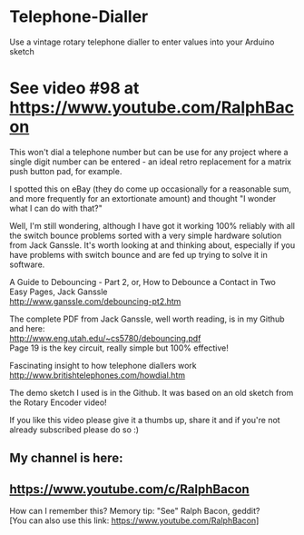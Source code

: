# Telephone-Dialler
Use a vintage rotary telephone dialler to enter values into your Arduino sketch

# See video #98 at https://www.youtube.com/RalphBacon

This won't dial a telephone number but can be use for any project where a single digit number can be entered - an ideal retro replacement for a matrix push button pad, for example.

I spotted this on eBay (they do come up occasionally for a reasonable sum, and more frequently for an extortionate amount) and thought "I wonder what I can do with that?"

Well, I'm still wondering, although I have got it working 100% reliably with all the switch bounce problems sorted with a very simple hardware solution from Jack Ganssle. It's worth looking at and thinking about, especially if you have problems with switch bounce and are fed up trying to solve it in software.

A Guide to Debouncing - Part 2, or, How to Debounce a Contact in Two Easy Pages, Jack Ganssle  
http://www.ganssle.com/debouncing-pt2.htm  

The complete PDF from Jack Ganssle, well worth reading, is in my Github and here:  
http://www.eng.utah.edu/~cs5780/debouncing.pdf  
Page 19 is the key circuit, really simple but 100% effective!  

Fascinating insight to how telephone diallers work  
http://www.britishtelephones.com/howdial.htm

The demo sketch I used is in the Github. It was based on an old sketch from the Rotary Encoder video!

If you like this video please give it a thumbs up, share it and if you're not already subscribed please do so :)

My channel is here:  
------------------------------------------------------------------  
https://www.youtube.com/c/RalphBacon  
------------------------------------------------------------------  
How can I remember this? Memory tip: "See" Ralph Bacon, geddit?  
[You can also use this link: https://www.youtube.com/RalphBacon]  
